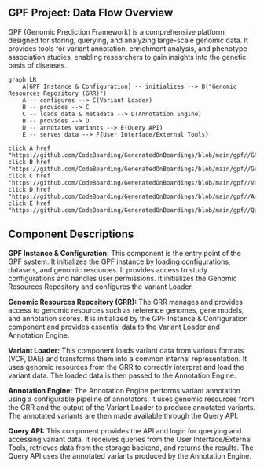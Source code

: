 ## GPF Project: Data Flow Overview

GPF (Genomic Prediction Framework) is a comprehensive platform designed for storing, querying, and analyzing large-scale genomic data. It provides tools for variant annotation, enrichment analysis, and phenotype association studies, enabling researchers to gain insights into the genetic basis of diseases.

```mermaid
graph LR
    A[GPF Instance & Configuration] -- initializes --> B("Genomic Resources Repository (GRR)")
    A -- configures --> C(Variant Loader)
    B -- provides --> C
    C -- loads data & metadata --> D(Annotation Engine)
    B -- provides --> D
    D -- annotates variants --> E(Query API)
    E -- serves data --> F{User Interface/External Tools}

click A href "https://github.com/CodeBoarding/GeneratedOnBoardings/blob/main/gpf//GPF%20Instance%20&%20Configuration.md"
click B href "https://github.com/CodeBoarding/GeneratedOnBoardings/blob/main/gpf//Genomic%20Resources%20Repository%20(GRR).md"
click C href "https://github.com/CodeBoarding/GeneratedOnBoardings/blob/main/gpf//Variant%20Loader.md"
click D href "https://github.com/CodeBoarding/GeneratedOnBoardings/blob/main/gpf//Annotation%20Engine.md"
click E href "https://github.com/CodeBoarding/GeneratedOnBoardings/blob/main/gpf//Query%20API.md"

```

## Component Descriptions

**GPF Instance & Configuration:** This component is the entry point of the GPF system. It initializes the GPF instance by loading configurations, datasets, and genomic resources. It provides access to study configurations and handles user permissions. It initializes the Genomic Resources Repository and configures the Variant Loader.

**Genomic Resources Repository (GRR):** The GRR manages and provides access to genomic resources such as reference genomes, gene models, and annotation scores. It is initialized by the GPF Instance & Configuration component and provides essential data to the Variant Loader and Annotation Engine.

**Variant Loader:** This component loads variant data from various formats (VCF, DAE) and transforms them into a common internal representation. It uses genomic resources from the GRR to correctly interpret and load the variant data. The loaded data is then passed to the Annotation Engine.

**Annotation Engine:** The Annotation Engine performs variant annotation using a configurable pipeline of annotators. It uses genomic resources from the GRR and the output of the Variant Loader to produce annotated variants. The annotated variants are then made available through the Query API.

**Query API:** This component provides the API and logic for querying and accessing variant data. It receives queries from the User Interface/External Tools, retrieves data from the storage backend, and returns the results. The Query API uses the annotated variants produced by the Annotation Engine.
